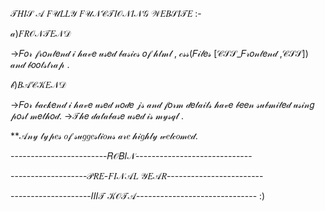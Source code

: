 
𝒯𝐻𝐼𝒮 𝒜 𝐹𝒰𝐿𝐿𝒴 𝐹𝒰𝒩𝒞𝒯𝐼𝒪𝒩𝐼𝒩𝒢 𝒲𝐸𝐵𝒮𝐼𝒯𝐸 :-

𝒶)𝐹𝑅𝒪𝒩𝒯𝐸𝒩𝒟

->𝐹𝑜𝓇 𝒻𝓇𝑜𝓃𝓉𝑒𝓃𝒹 𝒾 𝒽𝒶𝓋𝑒 𝓊𝓈𝑒𝒹 𝒷𝒶𝓈𝒾𝒸𝓈 𝑜𝒻 𝒽𝓉𝓂𝓁 , 𝒸𝓈𝓈(𝐹𝒾𝓁𝑒𝓈 [𝒞𝒮𝒮_𝐹𝓇𝑜𝓃𝓉𝑒𝓃𝒹 ,𝒞𝒮𝒮]) 𝒶𝓃𝒹 𝒷𝑜𝑜𝓉𝓈𝓉𝓇𝒶𝓅 .

𝒷)𝐵𝒜𝒞𝒦𝐸𝒩𝒟

->𝐹𝑜𝓇 𝒷𝒶𝒸𝓀𝑒𝓃𝒹 𝒾 𝒽𝒶𝓋𝑒 𝓊𝓈𝑒𝒹 𝓃𝑜𝒹𝑒 𝒿𝓈 𝒶𝓃𝒹 𝒻𝑜𝓇𝓂 𝒹𝑒𝓉𝒶𝒾𝓁𝓈 𝒽𝒶𝓋𝑒 𝒷𝑒𝑒𝓃 𝓈𝓊𝒷𝓂𝒾𝓉𝑒𝒹 𝓊𝓈𝒾𝓃𝑔 𝓅𝑜𝓈𝓉 𝓂𝑒𝓉𝒽𝑜𝒹. ->𝒯𝒽𝑒 𝒹𝒶𝓉𝒶𝒷𝒶𝓈𝑒 𝓊𝓈𝑒𝒹 𝒾𝓈 𝓂𝓎𝓈𝓆𝓁 .

**𝒜𝓃𝓎 𝓉𝓎𝓅𝑒𝓈 𝑜𝒻 𝓈𝓊𝑔𝑔𝑒𝓈𝓉𝒾𝑜𝓃𝓈 𝒶𝓇𝑒 𝒽𝒾𝑔𝒽𝓁𝓎 𝓌𝑒𝓁𝒸𝑜𝓂𝑒𝒹.

------------------------𝑅𝒪𝐵𝐼𝒩-----------------------------

-------------------𝒫𝑅𝐸-𝐹𝐼𝒩𝒜𝐿 𝒴𝐸𝒜𝑅------------------------

--------------------𝐼𝐼𝐼𝒯 𝒦𝒪𝒯𝒜------------------------------ :)
